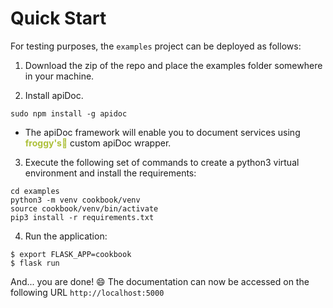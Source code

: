 # Quick Start
For testing purposes, the ```examples``` project can be deployed as follows: 

1. Download the zip of the repo and place the examples folder somewhere in your machine.

2.  Install apiDoc.
```shell
sudo npm install -g apidoc
```
- The apiDoc framework will enable you to document services using **<span style="color:#adc03a"> froggy's:frog:</span>** custom apiDoc wrapper.

3. Execute the following set of commands to create a python3 virtual environment and install the requirements:

```shell
cd examples
python3 -m venv cookbook/venv
source cookbook/venv/bin/activate
pip3 install -r requirements.txt
```

4. Run the application:
```shell
$ export FLASK_APP=cookbook
$ flask run
```

And... you are done! :smile: The documentation can now be accessed on the following URL ```http://localhost:5000```

